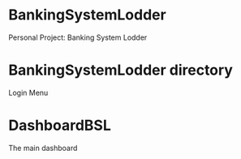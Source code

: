 # BankingSystemLodder
Personal Project: Banking System Lodder

# BankingSystemLodder directory
Login Menu

# DashboardBSL
The main dashboard
